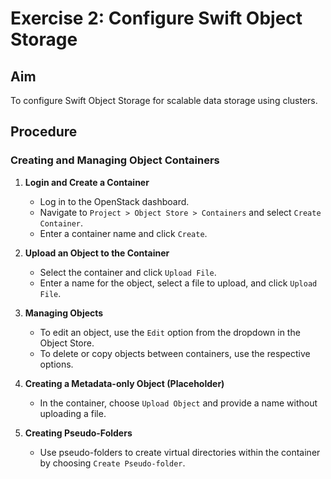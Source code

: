 # Exercise 2: Configure Swift Object Storage

## Aim
To configure Swift Object Storage for scalable data storage using clusters.

## Procedure

### Creating and Managing Object Containers
1. **Login and Create a Container**
   - Log in to the OpenStack dashboard.
   - Navigate to `Project > Object Store > Containers` and select `Create Container`.
   - Enter a container name and click `Create`.

2. **Upload an Object to the Container**
   - Select the container and click `Upload File`.
   - Enter a name for the object, select a file to upload, and click `Upload File`.

3. **Managing Objects**
   - To edit an object, use the `Edit` option from the dropdown in the Object Store.
   - To delete or copy objects between containers, use the respective options.

4. **Creating a Metadata-only Object (Placeholder)**
   - In the container, choose `Upload Object` and provide a name without uploading a file.

5. **Creating Pseudo-Folders**
   - Use pseudo-folders to create virtual directories within the container by choosing `Create Pseudo-folder`.
